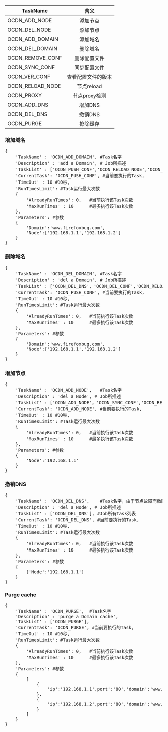 
|  TaskName         |  含义       
| ----------------- |:-------------:
| OCDN_ADD_NODE     | 添加节点
| OCDN_DEL_NODE     | 添加节点
| OCDN_ADD_DOMAIN   | 添加域名
| OCDN_DEL_DOMAIN   | 删除域名
| OCDN_REMOVE_CONF  | 删除配置文件 
| OCDN_SYNC_CONF    | 同步配置文件 
| OCDN_VER_CONF     | 查看配置文件的版本
| OCDN_RELOAD_NODE  | 节点reload
| OCDN_PROXY        | 节点proxy检测
| OCDN_ADD_DNS      | 增加DNS
| OCDN_DEL_DNS      | 撤销DNS
| OCDN_PURGE  		| 擦除缓存

### 增加域名
<pre>
{
	'TaskName' : 'OCDN_ADD_DOMAIN',	#Task名字
	'Description' : 'add a Domain', # Job所描述
	'TaskList' : ['OCDN_PUSH_CONF','OCDN_RELOAD_NODE','OCDN_PROXY','OCDN_ADD_DNS'], #Job所有Task列表
	'CurrentTask': 'OCDN_PUSH_CONF', #当前要执行的Task,
	'TimeOut' : 10 #10秒,
	'RunTimesLimit': #Task运行最大次数
	{
		'AlreadyRunTimes': 0,	#当前执行该Task次数
		'MaxRunTimes' : 10 		#最多执行该Task次数
	},
	'Parameters': #参数
	{
		'Domain':'www.firefoxbug.com',
		'Node':['192.168.1.1','192.168.1.2']
	}
}
</pre>

### 删除域名
<pre>
{
	'TaskName' : 'OCDN_DEL_DOMAIN',	#Task名字
	'Description' : 'del a Domain', # Job所描述
	'TaskList' : ['OCDN_DEL_DNS'，'OCDN_DEL_CONF','OCDN_RELOAD'], #Job所有Task列表
	'CurrentTask': 'OCDN_PUSH_CONF', #当前要执行的Task,
	'TimeOut' : 10 #10秒,
	'RunTimesLimit': #Task运行最大次数
	{
		'AlreadyRunTimes': 0,	#当前执行该Task次数
		'MaxRunTimes' : 10 		#最多执行该Task次数
	},
	'Parameters': #参数
	{
		'Domain':'www.firefoxbug.com',
		'Node':['192.168.1.1','192.168.1.2']
	}
}
</pre>

### 增加节点
<pre>
{
	'TaskName' : 'OCDN_ADD_NODE',	#Task名字
	'Description' : 'del a Node', # Job所描述
	'TaskList' : ['OCDN_ADD_NODE'，'OCDN_SYNC_CONF','OCDN_RELOAD_NODE'], #Job所有Task列表
	'CurrentTask': 'OCDN_ADD_NODE', #当前要执行的Task,
	'TimeOut' : 10 #10秒,
	'RunTimesLimit': #Task运行最大次数
	{
		'AlreadyRunTimes': 0,	#当前执行该Task次数
		'MaxRunTimes' : 10 		#最多执行该Task次数
	},
	'Parameters': #参数
	{
		'Node':'192.168.1.1'
	}
}
</pre>

### 撤销DNS
<pre>
{
	'TaskName' : 'OCDN_DEL_DNS',	#Task名字，由于节点故障而撤回DNS
	'Description' : 'del a Node', # Job所描述
	'TaskList' : ['OCDN_DEL_DNS'], #Job所有Task列表
	'CurrentTask': 'OCDN_DEL_DNS', #当前要执行的Task,
	'TimeOut' : 10 #10秒,
	'RunTimesLimit': #Task运行最大次数
	{
		'AlreadyRunTimes': 0,	#当前执行该Task次数
		'MaxRunTimes' : 10 		#最多执行该Task次数
	},
	'Parameters': #参数
	{
		['Node':'192.168.1.1']
	}
}
</pre>

### Purge cache
<pre>
{
	'TaskName' : 'OCDN_PURGE',	#Task名字
	'Description' : 'purge a Domain cache',
	'TaskList' : ['OCDN_PURGE'], 
	'CurrentTask': 'OCDN_PURGE', #当前要执行的Task,
	'TimeOut' : 10 #10秒,
	'RunTimesLimit': #Task运行最大次数
	{
		'AlreadyRunTimes': 0,	#当前执行该Task次数
		'MaxRunTimes' : 10 		#最多执行该Task次数
	},
	'Parameters': #参数
	{
		[
			{
				'ip':'192.168.1.1',port':'80','domain':'www.firefoxbug.com',token':'821e57c57e8455e3e809e23df7bb6ce9'
			},
			{
				'ip':'192.168.1.2',port':'80','domain':'www.firefoxbug.com',token':'821e57c57e8455e3e809e23df7bb6ce9'
			}
		]
	}
}
</pre>